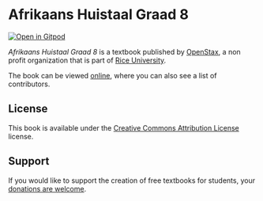 # Afrikaans Huistaal Graad 8

[![Open in Gitpod](https://gitpod.io/button/open-in-gitpod.svg)](https://gitpod.io/from-referrer/)

_Afrikaans Huistaal Graad 8_ is a textbook published by [OpenStax](https://openstax.org/), a non profit organization that is part of [Rice University](https://www.rice.edu/).

The book can be viewed [online](https://github.com/cnx-user-books/cnxbook-afrikaans-huistaal-graad-8/releases/latest), where you can also see a list of contributors.

## License
This book is available under the [Creative Commons Attribution License](./LICENSE) license.

## Support
If you would like to support the creation of free textbooks for students, your [donations are welcome](https://riceconnect.rice.edu/donation/support-openstax-banner).
